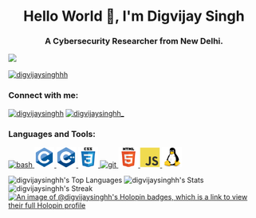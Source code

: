 <h1 align="center">Hello World 👋, I'm Digvijay Singh</h1>
<h3 align="center">A Cybersecurity Researcher from New Delhi.</h3>

![](https://komarev.com/ghpvc/?username=digvijaysinghh&style=plastic)
<p align="left"> <a href="https://twitter.com/digvijaysinghhh" target="blank"><img src="https://img.shields.io/twitter/follow/digvijaysinghhh?logo=twitter&style=for-the-badge" alt="digvijaysinghhh" /></a> </p>

<h3 align="left">Connect with me:</h3>
<p align="left">
<a href="https://linkedin.com/in/digvijaysinghh" target="blank"><img align="center" src="https://raw.githubusercontent.com/rahuldkjain/github-profile-readme-generator/master/src/images/icons/Social/linked-in-alt.svg" alt="digvijaysinghh" height="30" width="40" /></a>
<a href="https://instagram.com/digvijaysinghh_" target="blank"><img align="center" src="https://raw.githubusercontent.com/rahuldkjain/github-profile-readme-generator/master/src/images/icons/Social/instagram.svg" alt="digvijaysinghh_" height="30" width="40" /></a>
</p>

<h3 align="left">Languages and Tools:</h3>
<p align="left"> <a href="https://www.gnu.org/software/bash/" target="_blank" rel="noreferrer"> <img src="https://www.vectorlogo.zone/logos/gnu_bash/gnu_bash-icon.svg" alt="bash" width="40" height="40"/> </a> <a href="https://www.cprogramming.com/" target="_blank" rel="noreferrer"> <img src="https://raw.githubusercontent.com/devicons/devicon/master/icons/c/c-original.svg" alt="c" width="40" height="40"/> </a> <a href="https://www.w3schools.com/cpp/" target="_blank" rel="noreferrer"> <img src="https://raw.githubusercontent.com/devicons/devicon/master/icons/cplusplus/cplusplus-original.svg" alt="cplusplus" width="40" height="40"/> </a> <a href="https://www.w3schools.com/css/" target="_blank" rel="noreferrer"> <img src="https://raw.githubusercontent.com/devicons/devicon/master/icons/css3/css3-original-wordmark.svg" alt="css3" width="40" height="40"/> </a> <a href="https://git-scm.com/" target="_blank" rel="noreferrer"> <img src="https://www.vectorlogo.zone/logos/git-scm/git-scm-icon.svg" alt="git" width="40" height="40"/> </a> <a href="https://www.w3.org/html/" target="_blank" rel="noreferrer"> <img src="https://raw.githubusercontent.com/devicons/devicon/master/icons/html5/html5-original-wordmark.svg" alt="html5" width="40" height="40"/> </a> <a href="https://developer.mozilla.org/en-US/docs/Web/JavaScript" target="_blank" rel="noreferrer"> <img src="https://raw.githubusercontent.com/devicons/devicon/master/icons/javascript/javascript-original.svg" alt="javascript" width="40" height="40"/> </a> <a href="https://www.linux.org/" target="_blank" rel="noreferrer"> <img src="https://raw.githubusercontent.com/devicons/devicon/master/icons/linux/linux-original.svg" alt="linux" width="40" height="40"/> </a> </p>

![digvijaysinghh's Top Languages](https://github-readme-stats.vercel.app/api/top-langs/?username=digvijaysinghh&theme=radical&show_icons=true&hide_border=false&layout=compact)
![digvijaysinghh's Stats](https://github-readme-stats.vercel.app/api?username=digvijaysinghh&theme=radical&show_icons=true&hide_border=false&count_private=true)
![digvijaysinghh's Streak](https://github-readme-streak-stats.herokuapp.com/?user=digvijaysinghh&theme=radical&hide_border=false)
[![An image of @digvijaysinghh's Holopin badges, which is a link to view their full Holopin profile](https://holopin.me/digvijaysinghh)](https://holopin.io/@digvijaysinghh)

